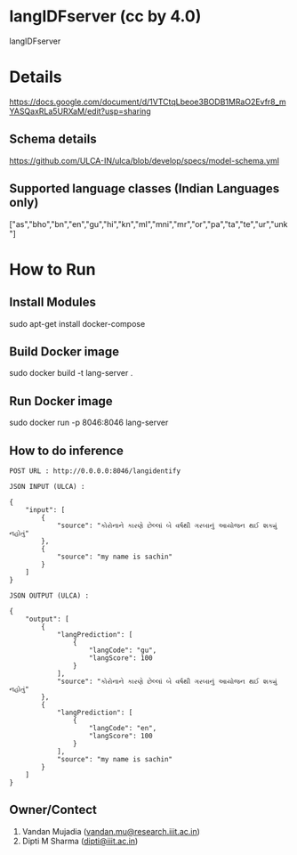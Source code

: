 # langIDFserver (cc by 4.0)
langIDFserver

# Details

https://docs.google.com/document/d/1VTCtqLbeoe3BODB1MRaO2Evfr8_mYASQaxRLa5URXaM/edit?usp=sharing

## Schema details

https://github.com/ULCA-IN/ulca/blob/develop/specs/model-schema.yml

## Supported language classes (Indian Languages only)

["as","bho","bn","en","gu","hi","kn","ml","mni","mr","or","pa","ta","te","ur","unk"]


# How to Run

## Install Modules

sudo apt-get install docker-compose

## Build Docker image

sudo docker build -t lang-server . 

## Run Docker image

sudo docker run -p 8046:8046 lang-server

## How to do inference


```
POST URL : http://0.0.0.0:8046/langidentify

JSON INPUT (ULCA) :

{
    "input": [
        {
            "source": "કોરોનાને કારણે છેલ્લાં બે વર્ષથી ગરબાનું આયોજન થઈ શક્યું નહોતું"
        },
        {
            "source": "my name is sachin"
        }
    ]
}

```
```
JSON OUTPUT (ULCA) :

{
    "output": [
        {
            "langPrediction": [
                {
                    "langCode": "gu",
                    "langScore": 100
                }
            ],
            "source": "કોરોનાને કારણે છેલ્લાં બે વર્ષથી ગરબાનું આયોજન થઈ શક્યું નહોતું"
        },
        {
            "langPrediction": [
                {
                    "langCode": "en",
                    "langScore": 100
                }
            ],
            "source": "my name is sachin"
        }
    ]
}

```


## Owner/Contect
1. Vandan Mujadia (vandan.mu@research.iiit.ac.in)
2. Dipti M Sharma (dipti@iiit.ac.in)
